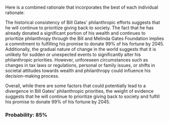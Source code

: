 Here is a combined rationale that incorporates the best of each individual rationale:

The historical consistency of Bill Gates' philanthropic efforts suggests that he will continue to prioritize giving back to society. The fact that he has already donated a significant portion of his wealth and continues to prioritize philanthropy through the Bill and Melinda Gates Foundation implies a commitment to fulfilling his promise to donate 99% of his fortune by 2045. Additionally, the gradual nature of change in the world suggests that it is unlikely for sudden or unexpected events to significantly alter his philanthropic priorities. However, unforeseen circumstances such as changes in tax laws or regulations, personal or family issues, or shifts in societal attitudes towards wealth and philanthropy could influence his decision-making process.

Overall, while there are some factors that could potentially lead to a divergence in Bill Gates' philanthropic priorities, the weight of evidence suggests that he will continue to prioritize giving back to society and fulfill his promise to donate 99% of his fortune by 2045.

### Probability: 85%